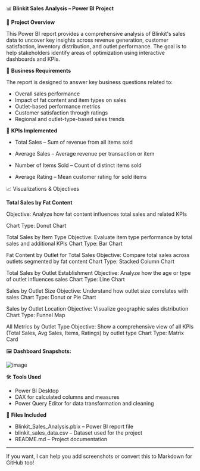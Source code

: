 

📊 **Blinkit Sales Analysis – Power BI Project**

📝 **Project Overview**

This Power BI report provides a comprehensive analysis of Blinkit's sales data to uncover key insights across revenue generation, customer satisfaction, inventory distribution, and outlet performance. The goal is to help stakeholders identify areas of optimization using interactive dashboards and KPIs.

🎯 **Business Requirements**

The report is designed to answer key business questions related to:

* Overall sales performance
* Impact of fat content and item types on sales
* Outlet-based performance metrics
* Customer satisfaction through ratings
* Regional and outlet-type-based sales trends

📌 **KPIs Implemented**

* Total Sales – Sum of revenue from all items sold
  
* Average Sales – Average revenue per transaction or item
  
* Number of Items Sold – Count of distinct items sold
  
* Average Rating – Mean customer rating for sold items

📈 Visualizations & Objectives

**Total Sales by Fat Content**

Objective: Analyze how fat content influences total sales and related KPIs

Chart Type: Donut Chart

Total Sales by Item Type
Objective: Evaluate item type performance by total sales and additional KPIs
Chart Type: Bar Chart

Fat Content by Outlet for Total Sales
Objective: Compare total sales across outlets segmented by fat content
Chart Type: Stacked Column Chart

Total Sales by Outlet Establishment
Objective: Analyze how the age or type of outlet influences sales
Chart Type: Line Chart

Sales by Outlet Size
Objective: Understand how outlet size correlates with sales
Chart Type: Donut or Pie Chart

Sales by Outlet Location
Objective: Visualize geographic sales distribution
Chart Type: Funnel Map

All Metrics by Outlet Type
Objective: Show a comprehensive view of all KPIs (Total Sales, Avg Sales, Items, Ratings) by outlet type
Chart Type: Matrix Card

🖼️ **Dashboard Snapshots:**

![image](https://github.com/user-attachments/assets/3ae42a18-eb5f-4207-ab4e-9d8a6ea9b785)


🛠 **Tools Used**

* Power BI Desktop
* DAX for calculated columns and measures
* Power Query Editor for data transformation and cleaning

📂 **Files Included**

* Blinkit\_Sales\_Analysis.pbix – Power BI report file
* blinkit\_sales\_data.csv – Dataset used for the project
* README.md – Project documentation

---

If you want, I can help you add screenshots or convert this to Markdown for GitHub too!


